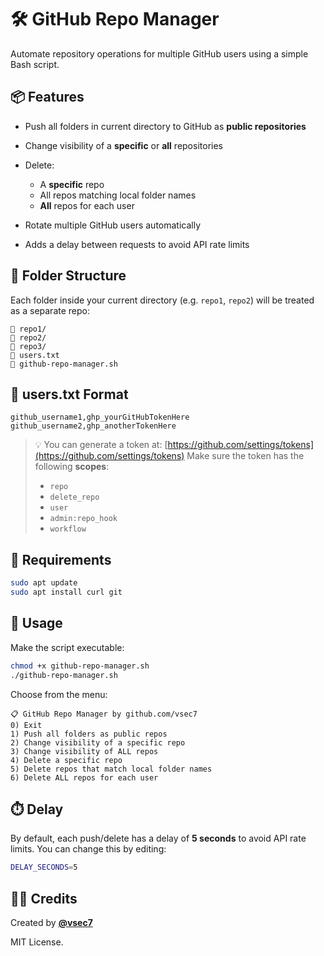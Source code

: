# 🛠️ GitHub Repo Manager

Automate repository operations for multiple GitHub users using a simple Bash script.

## 📦 Features

* Push all folders in current directory to GitHub as **public repositories**
* Change visibility of a **specific** or **all** repositories
* Delete:

  * A **specific** repo
  * All repos matching local folder names
  * **All** repos for each user
* Rotate multiple GitHub users automatically
* Adds a delay between requests to avoid API rate limits

## 📂 Folder Structure

Each folder inside your current directory (e.g. `repo1`, `repo2`) will be treated as a separate repo:

```
📁 repo1/
📁 repo2/
📁 repo3/
📄 users.txt
📄 github-repo-manager.sh
```

## 📝 users.txt Format

```
github_username1,ghp_yourGitHubTokenHere
github_username2,ghp_anotherTokenHere
```

> 💡 You can generate a token at: [https://github.com/settings/tokens](https://github.com/settings/tokens)
> Make sure the token has the following **scopes**:
>
> * `repo`
> * `delete_repo`
> * `user`
> * `admin:repo_hook`
> * `workflow`

## 🧲 Requirements

```bash
sudo apt update
sudo apt install curl git
```

## 🚀 Usage

Make the script executable:

```bash
chmod +x github-repo-manager.sh
./github-repo-manager.sh
```

Choose from the menu:

```
📋 GitHub Repo Manager by github.com/vsec7
0) Exit
1) Push all folders as public repos
2) Change visibility of a specific repo
3) Change visibility of ALL repos
4) Delete a specific repo
5) Delete repos that match local folder names
6) Delete ALL repos for each user
```

## ⏱️ Delay

By default, each push/delete has a delay of **5 seconds** to avoid API rate limits. You can change this by editing:

```bash
DELAY_SECONDS=5
```


## 🧑‍💻 Credits

Created by **[@vsec7](https://github.com/vsec7)**

MIT License.
